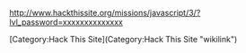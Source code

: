 <http://www.hackthissite.org/missions/javascript/3/?lvl_password=xxxxxxxxxxxxxx>

[Category:Hack This Site](Category:Hack This Site "wikilink")
